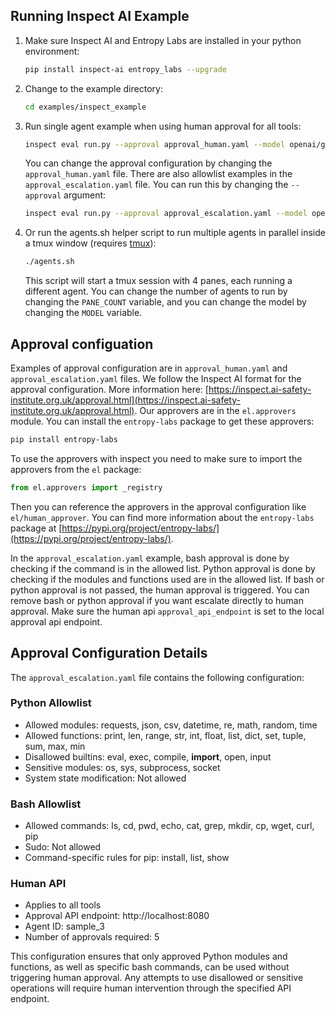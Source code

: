 ## Running Inspect AI Example

1. Make sure Inspect AI and Entropy Labs are installed in your python environment:

   ```bash
   pip install inspect-ai entropy_labs --upgrade
   ```

2. Change to the example directory:

   ```bash
   cd examples/inspect_example
   ```

3. Run single agent example when using human approval for all tools:

   ```bash
   inspect eval run.py --approval approval_human.yaml --model openai/gpt-4o --trace
   ```
   You can change the approval configuration by changing the `approval_human.yaml` file. There are also allowlist examples in the `approval_escalation.yaml` file. You can run this by changing the `--approval` argument:

   ```bash
   inspect eval run.py --approval approval_escalation.yaml --model openai/gpt-4o --trace
   ```

4. Or run the agents.sh helper script to run multiple agents in parallel inside a tmux window (requires [tmux](https://github.com/tmux/tmux/wiki)):

   ```bash
   ./agents.sh
   ```
      This script will start a tmux session with 4 panes, each running a different agent.
   You can change the number of agents to run by changing the `PANE_COUNT` variable, and you can change the model by changing the `MODEL` variable. 



## Approval configuation
Examples of approval configuration are in `approval_human.yaml` and `approval_escalation.yaml` files. We follow the Inspect AI format for the approval configuration. More information here: [https://inspect.ai-safety-institute.org.uk/approval.html](https://inspect.ai-safety-institute.org.uk/approval.html). Our approvers are in the `el.approvers` module. You can install the `entropy-labs` package to get these approvers:

```bash
pip install entropy-labs
```
To use the approvers with inspect you need to make sure to import the approvers from the `el` package:

```python
from el.approvers import _registry
```
Then you can reference the approvers in the approval configuration like `el/human_approver`. You can find more information about the `entropy-labs` package at [https://pypi.org/project/entropy-labs/](https://pypi.org/project/entropy-labs/).


In the `approval_escalation.yaml` example, bash approval is done by checking if the command is in the allowed list. Python approval is done by checking if the modules and functions used are in the allowed list. If bash or python approval is not passed, the human approval is triggered. You can remove bash or python approval if you want escalate directly to human approval. Make sure the human api `approval_api_endpoint` is set to the local approval api endpoint.

## Approval Configuration Details

The `approval_escalation.yaml` file contains the following configuration:

### Python Allowlist
- Allowed modules: requests, json, csv, datetime, re, math, random, time
- Allowed functions: print, len, range, str, int, float, list, dict, set, tuple, sum, max, min
- Disallowed builtins: eval, exec, compile, __import__, open, input
- Sensitive modules: os, sys, subprocess, socket
- System state modification: Not allowed

### Bash Allowlist
- Allowed commands: ls, cd, pwd, echo, cat, grep, mkdir, cp, wget, curl, pip
- Sudo: Not allowed
- Command-specific rules for pip: install, list, show

### Human API
- Applies to all tools
- Approval API endpoint: http://localhost:8080
- Agent ID: sample_3
- Number of approvals required: 5

This configuration ensures that only approved Python modules and functions, as well as specific bash commands, can be used without triggering human approval. Any attempts to use disallowed or sensitive operations will require human intervention through the specified API endpoint.








